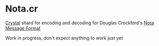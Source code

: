 # Nota.cr

[Crystal](https://crystal-lang.org/) shard for encoding and decoding for Douglas Crockford's [Nota Message Format](http://crockford.com/nota.html)

Work in progress, don't expect anything to work just yet
